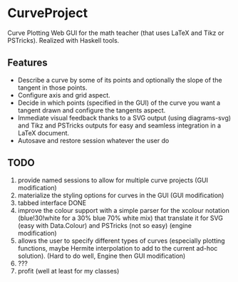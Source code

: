 CurveProject
============

Curve Plotting Web GUI for the math teacher (that uses LaTeX and Tikz or PSTricks). Realized with Haskell tools.

Features
--------

* Describe a curve by some of its points and optionally the slope of the tangent in those points.
* Configure axis and grid aspect.
* Decide in which points (specified in the GUI) of the curve you want a tangent drawn and configure the tangents aspect.
* Immediate visual feedback thanks to a SVG output (using diagrams-svg) and Tikz and PSTricks outputs for easy and seamless integration in a LaTeX document.
* Autosave and restore session whatever the user do

TODO
----

1) provide named sessions to allow for multiple curve projects (GUI modification)  
2) materialize the styling options for curves in the GUI (GUI modification)  
3) tabbed interface DONE 
4) improve the colour support with a simple parser for the xcolour notation (blue!30!white for a 30% blue 70% white mix) that translate it for SVG (easy with Data.Colour) and PSTricks (not so easy) (engine modification)  
5) allows the user to specify different types of curves (especially plotting functions, maybe Hermite interpolation to add to the current ad-hoc solution). (Hard to do well, Engine then GUI modification)  
6) ???  
7) profit (well at least for my classes)  



